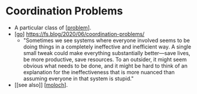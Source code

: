 # Coordination Problems

- A particular class of [[problem]].
- [[go]] https://fs.blog/2020/06/coordination-problems/
  - "Sometimes we see systems where everyone involved seems to be doing things in a completely ineffective and inefficient way. A single small tweak could make everything substantially better—save lives, be more productive, save resources. To an outsider, it might seem obvious what needs to be done, and it might be hard to think of an explanation for the ineffectiveness that is more nuanced than assuming everyone in that system is stupid."
- [[see also]] [[moloch]].


[//begin]: # "Autogenerated link references for markdown compatibility"
[problem]: problem "Problem"
[go]: go "Go"
[moloch]: moloch "Moloch"
[//end]: # "Autogenerated link references"